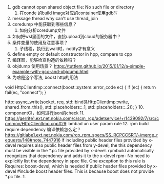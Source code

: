 1. gdb cannot open shared object file: No such file or directory
   1. 在conde 的build image对应的container使用gdb时
2. message thread why can't use thread_join
3. coredump 中能获取到哪些信息？
   1. 如何分析coredump文件
4. 如何把wsl里面的文件，直接upload到cloud的服务器中？
5. 条件变量的使用及注意事项？
   [](https://en.cppreference.com/w/cpp/thread/condition_variable/wait)
   [](https://en.cppreference.com/w/cpp/thread/condition_variable)
   1. 子线程，执行到wait时，notify才有意义
6. define empty or default constructor in hpp, compare to cpp
7. 编译器，能够检查构造的依赖吗？
8. objdump 使用场景？
   https://tuttlem.github.io/2015/01/12/a-simple-example-with-gcc-and-objdump.html
9.  为啥是这个写法, boost http的用法

void HttpClientImp::connect(boost::system::error_code ec) {
  if (ec) {
    return fail(ec, "connect");
  }

  http::async_write(socket, req,
                    std::bind(&HttpClientImp::write, shared_from_this(),
                              std::placeholders::_1, std::placeholders::_2));
}
10. componentCI，如何进行json的check
11. https://gerrite1.ext.net.nokia.com/c/scm_rcp/adetservice/+/1439092/7/src/common/HttpClientImp.cpp#29
lambad un user param rule
12. rpm build require dependency
    编译依赖怎么定？
    https://gitlabe1.ext.net.nokia.com/rcp_rpm_specs/SS_RCPCCSRT/-/merge_requests/148#note_7447916
    If including public header files provided by x-devel requires also public header files from y-devel, the this dependency must be visible in the *.pc file provided by x-devel. rpmbuild automatically recognizes that dependency and adds it to the x-devel rpm- No need to explicitly list the dependency in spec file.
One exception to this rule is Requires: boost-devel, which is needed if public header files provided by x-devel #include boost header files. This is because boost does not provide *.pc file.
1.